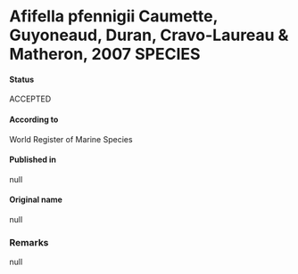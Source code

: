 Afifella pfennigii Caumette, Guyoneaud, Duran, Cravo-Laureau & Matheron, 2007 SPECIES
=======

#### Status
ACCEPTED

#### According to
World Register of Marine Species

#### Published in
null

#### Original name
null

### Remarks
null